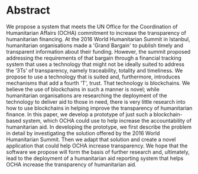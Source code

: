 # Abstract

We propose a system that meets the UN Office for the Coordination of Humanitarian Affairs (OCHA) commitment to increase the transparency of humanitarian financing. At the 2016 World Humanitarian Summit in Istanbul, humanitarian organisations made a 'Grand Bargain' to publish timely and transparent information about their funding. However, the summit proposed addressing the requirements of that bargain through a financial tracking system that uses a technology that might not be ideally suited to address the ‘3Ts’ of transparency, namely traceability, totality and timeliness. We propose to use a technology that is suited and, furthermore, introduces mechanisms that add a fourth 'T', trust. That technology is blockchains. We believe the use of blockchains in such a manner is novel; while humanitarian organisations are researching the deployment of the technology to deliver aid to those in need, there is very little research into how to use blockchains in helping improve the transparency of humanitarian finance. In this paper, we develop a prototype of just such a blockchain-based system, which OCHA could use to help increase the accountability of humanitarian aid. In developing the prototype, we first describe the problem in detail by investigating the solution offered by the 2016 World Humanitarian Summit. Then we adapt that solution and create a novel application that could help OCHA increase transparency. We hope that the software we propose will form the basis of further research and, ultimately, lead to the deployment of a humanitarian aid reporting system that helps OCHA increase the transparency of humanitarian aid. 
